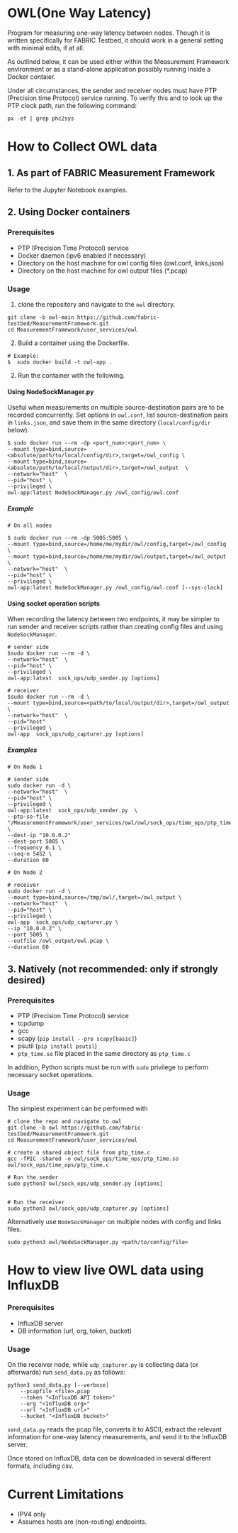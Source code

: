 # OWL(One Way Latency)

Program for measuring one-way latency between nodes. Though it is written 
specifically for FABRIC Testbed, it should work in a general setting with 
minimal edits, if at all.

As outlined below, it can be used either within the Measurement Framework
environment or as a stand-alone application possibly running inside a Docker
contaier.

Under all circumstances, the sender and receiver nodes must have PTP (Precision
time Protocol) service running. To verify this and to look up the PTP clock path, 
run the following command:

```
px -ef | grep phc2sys
```


# How to Collect OWL data

## 1. As part of FABRIC Measurement Framework

Refer to the Jupyter Notebook examples.


## 2. Using Docker containers

### Prerequisites

- PTP (Precision Time Protocol) service
- Docker daemon (ipv6 enabled if necessary)
- Directory on the host machine for owl config files (owl.conf, links.json)
- Directory on the host machine for owl output files (\*.pcap)

### Usage

1. clone the repository and navigate to the `owl` directory.

```
git clone -b owl-main https://github.com/fabric-testbed/MeasurementFramework.git
cd MeasurementFramework/user_services/owl
```

2. Build a container using the Dockerfile. 

```
# Example:
$  sudo docker build -t owl-app .
```

2. Run the container with the following.


#### Using NodeSockManager.py

Useful when measurements on multiple source-destination pairs are to be recorded
concurrently. Set options in `owl.conf`, list source-destination pairs in `links.json`,
and save them in the same directory (`local/config/dir` below).  

```
$ sudo docker run --rm -dp <port_num>:<port_num> \
--mount type=bind,source=<absolute/path/to/local/config/dir>,target=/owl_config \
--mount type=bind,source=<absolute/path/to/local/output/dir>,target=/owl_output  \
--network="host"  \
--pid="host" \
--privileged \
owl-app:latest NodeSockManager.py /owl_config/owl.conf
```

##### Example

```
# On all nodes

$ sudo docker run --rm -dp 5005:5005 \
--mount type=bind,source=/home/me/mydir/owl/config,target=/owl_config \
--mount type=bind,source=/home/me/mydir/owl/output,target=/owl_output  \
--network="host"  \
--pid="host" \
--privileged \
owl-app:latest NodeSockManager.py /owl_config/owl.conf [--sys-clock]

```

#### Using socket operation scripts

When recording the latency between two endpoints, it may be simpler to run sender
and receiver scripts rather than creating config files and using `NodeSockManager`.

```
# sender side
$sudo docker run --rm -d \
--network="host"  \
--pid="host" \
--privileged \
owl-app:latest  sock_ops/udp_sender.py [options]

# receiver 
$sudo docker run --rm -d \
--mount type=bind,source=<path/to/local/output/dir>,target=/owl_output \
--network="host"  \
--pid="host"
--privileged \
owl-app  sock_ops/udp_capturer.py [options]
```

##### Examples

```
# On Node 1

# sender side
sudo docker run -d \
--network="host"  \
--pid="host" \
--privileged \
owl-app:latest  sock_ops/udp_sender.py  \
--ptp-so-file "/MeasurementFramework/user_services/owl/owl/sock_ops/time_ops/ptp_time.so" \
--dest-ip "10.0.0.2" 
--dest-port 5005 \
--frequency 0.1 \
--seq-n 5452 \
--duration 60

# On Node 2

# receiver
sudo docker run -d \
--mount type=bind,source=/tmp/owl/,target=/owl_output \
--network="host"  \
--pid="host" \
--privileged \
owl-app  sock_ops/udp_capturer.py \
--ip "10.0.0.2" \
--port 5005 \
--outfile /owl_output/owl.pcap \
--duration 60
```


## 3. Natively (not recommended: only if strongly desired)

### Prerequisites
- PTP (Precision Time Protocol) service 
- tcpdump
- gcc
- scapy (`pip install --pre scapy[basic]`)
- psutil (`pip install psutil`)
- `ptp_time.so` file placed in the same directory as `ptp_time.c`

In addition, Python scripts must be run with `sudo` privilege to perform 
necessary socket operations.

### Usage

The simplest experiment can be performed with 

```
# clone the repo and navigate to owl
git clone -b owl https://github.com/fabric-testbed/MeasurementFramework.git
cd MeasurementFramework/user_services/owl

# create a shared object file from ptp_time.c
gcc -fPIC -shared -o owl/sock_ops/time_ops/ptp_time.so owl/sock_ops/time_ops/ptp_time.c

# Run the sender 
sudo python3 owl/sock_ops/udp_sender.py [options]


# Run the receiver
sudo python3 owl/sock_ops/udp_capturer.py [options]

```

Alternatively use `NodeSockManager` on multiple nodes with config and links files.

```
sudo python3 owl/NodeSockManager.py <path/to/config/file>
```

# How to view live OWL data using InfluxDB

### Prerequisites
- InfluxDB server
- DB information (url, org, token, bucket)

### Usage
On the receiver node, while `udp_capturer.py` is collecting data (or afterwards)
run `send_data.py` as follows:

```
python3 send_data.py [--verbose] 
	--pcapfile <file>.pcap 
	--token "<InfluxDB API token>" 
	--org "<InfluxDB org>"
	--url "<InfluxDB url>"
	--bucket "<InfluxDB bucket>"
```

`send_data.py` reads the pcap file, converts it to ASCII, extract the relevant 
information for one-way latency measurements, and send it to the InfluxDB server.

Once stored on InfluxDB, data can be downloaded in several different formats, 
including csv.



# Current Limitations
- IPV4 only
- Assumes hosts are (non-routing) endpoints.


